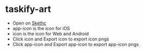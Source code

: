 taskify-art
===========

* Open on [Skethc](http://sketchapp.rocks/)
* app-icon is the icon for iOS
* icon is the icon for Web and Android
* Click icon and Export icon to export icon pngs
* Click app-icon and Export app-icon to export app-icon pngs
